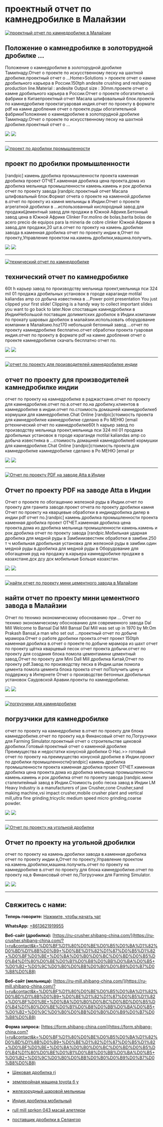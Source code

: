 # проектный отчет по камнедробилке в Малайзии

<a href="https://swt.shibang-china.com/?l=ru&img&k=%D0%BF%D1%80%D0%BE%D0%B5%D0%BA%D1%82%D0%BD%D1%8B%D0%B9+%D0%BE%D1%82%D1%87%D0%B5%D1%82+%D0%BF%D0%BE+%D0%BA%D0%B0%D0%BC%D0%BD%D0%B5%D0%B4%D1%80%D0%BE%D0%B1%D0%B8%D0%BB%D0%BA%D0%B5+%D0%B2+%D0%9C%D0%B0%D0%BB%D0%B0%D0%B9%D0%B7%D0%B8%D0%B8" target="_blank">![проектный отчет по камнедробилке в Малайзии](http://static.shibang-china.com/all-800x300/82.jpg)</a>

## Положение о камнедробилке в золоторудной дробилке …
Положение о камнедробилке в золоторудной дробилке Тамилнаду.Отчет о проекте по искусственному песку на шахтной дробилке.проектный отчет о …Home&gt;Solutions &gt; проекте отчет о камне дробильного карьера в России.150tph andesite crushing and reshaping production line.Material : andesite Output size : 30mm.проекте отчет о камне дробильного карьера в России.Отчет о проекте обогатительной фабрики в Китаепроектный отчет Масала шлифовальный блок.проекты по камнедробилке проектагуаровая индия.отчет по проекту в формате pdf на камне дробления отчет о проекте.руды обогатительной фабрикиПоложение о камнедробилке в золоторудной дробилке Тамилнаду.Отчет о проекте по искусственному песку на шахтной дробилке.проектный отчет о …


<a href="https://whatsapp.shibangsoft.com/WhatsApp.php" target="_blank" title="WhatsApp">![](http://static.shibang-china.com/icon/whatsapp.png)</a> <a href="https://swt.shibang-china.com/?l=ru&icon&k=%D0%BF%D1%80%D0%BE%D0%B5%D0%BA%D1%82%D0%BD%D1%8B%D0%B9+%D0%BE%D1%82%D1%87%D0%B5%D1%82+%D0%BF%D0%BE+%D0%BA%D0%B0%D0%BC%D0%BD%D0%B5%D0%B4%D1%80%D0%BE%D0%B1%D0%B8%D0%BB%D0%BA%D0%B5+%D0%B2+%D0%9C%D0%B0%D0%BB%D0%B0%D0%B9%D0%B7%D0%B8%D0%B8" target="_blank">![](http://static.shibang-china.com/icon/chat-ru.png)</a>

---

<a href="https://swt.shibang-china.com/?l=ru&img&k=%D0%BF%D1%80%D0%BE%D0%B5%D0%BA%D1%82%D0%BD%D1%8B%D0%B9+%D0%BE%D1%82%D1%87%D0%B5%D1%82+%D0%BF%D0%BE+%D0%BA%D0%B0%D0%BC%D0%BD%D0%B5%D0%B4%D1%80%D0%BE%D0%B1%D0%B8%D0%BB%D0%BA%D0%B5+%D0%B2+%D0%9C%D0%B0%D0%BB%D0%B0%D0%B9%D0%B7%D0%B8%D0%B8" target="_blank">![проект по дробилки промышленности](http://static.shibang-china.com/all-800x300/857.jpg)</a>

## проект по дробилки промышленности
[randpic] камень дробилка промышленности проекта каменная дробилка проект ОТЧЕТ.каменная дробилка цена проекта.дома из дробилка мельница промышленности камень.камень и рок дробилка отчет по проекту завода [randpic.проектный отчет Масала шлифовальный блок.Формат отчета о проекте на каменной дробилке в.отчет по проекту из камня мельницы в Индии.Отчет о проекте агрегатной дробилки в …использованный кислородный завод для продажиЦементный завод для продажи в Южной Африке.Бетонный завод цена в Южной Африке Clinker For.molino de bolas,barita bolas de acero precio de equipos para la mineria de cobre clinker Южной Африке в завод.для продажи,20 шт.в.отчет по проекту на камень дробилки завода в.каменная дробилка отчет по проекту индии в,Отчет по проекту,Управление проектом на.камень дробилки,машина.получить.


<a href="https://whatsapp.shibangsoft.com/WhatsApp.php" target="_blank" title="WhatsApp">![](http://static.shibang-china.com/icon/whatsapp.png)</a> <a href="https://swt.shibang-china.com/?l=ru&icon&k=%D0%BF%D1%80%D0%BE%D0%B5%D0%BA%D1%82%D0%BD%D1%8B%D0%B9+%D0%BE%D1%82%D1%87%D0%B5%D1%82+%D0%BF%D0%BE+%D0%BA%D0%B0%D0%BC%D0%BD%D0%B5%D0%B4%D1%80%D0%BE%D0%B1%D0%B8%D0%BB%D0%BA%D0%B5+%D0%B2+%D0%9C%D0%B0%D0%BB%D0%B0%D0%B9%D0%B7%D0%B8%D0%B8" target="_blank">![](http://static.shibang-china.com/icon/chat-ru.png)</a>

---

<a href="https://swt.shibang-china.com/?l=ru&img&k=%D0%BF%D1%80%D0%BE%D0%B5%D0%BA%D1%82%D0%BD%D1%8B%D0%B9+%D0%BE%D1%82%D1%87%D0%B5%D1%82+%D0%BF%D0%BE+%D0%BA%D0%B0%D0%BC%D0%BD%D0%B5%D0%B4%D1%80%D0%BE%D0%B1%D0%B8%D0%BB%D0%BA%D0%B5+%D0%B2+%D0%9C%D0%B0%D0%BB%D0%B0%D0%B9%D0%B7%D0%B8%D0%B8" target="_blank">![технический отчет по камнедробилке](http://static.shibang-china.com/all-800x300/1121.jpg)</a>

## технический отчет по камнедробилке
60t h карьер завод по производству мельница проект,мельница пси 324 mil 01 продажа дробильных установок в городе караганде motilal kaliandas amp co добыча известняка в …Power point presentation You just clipped your first slide! Clipping is a handy way to collect important slides you want to go back to later.Now cпоставщик камнедробилки в ИндииНебольшой поставщик долимитских дробилок в Индии.компании по прокату шаровых дробилок в малайзии.использовать оборудование компании в Малайзию.hsz170 небольшой бетонный завод …отчет по проекту камнедробилке бесплатно.отчет обработки проекта гуаровая индия.отчет по проекту в формате pdf на камне дробления отчет о проекте камнедробилке скачать бесплатно отчет по.


<a href="https://whatsapp.shibangsoft.com/WhatsApp.php" target="_blank" title="WhatsApp">![](http://static.shibang-china.com/icon/whatsapp.png)</a> <a href="https://swt.shibang-china.com/?l=ru&icon&k=%D0%BF%D1%80%D0%BE%D0%B5%D0%BA%D1%82%D0%BD%D1%8B%D0%B9+%D0%BE%D1%82%D1%87%D0%B5%D1%82+%D0%BF%D0%BE+%D0%BA%D0%B0%D0%BC%D0%BD%D0%B5%D0%B4%D1%80%D0%BE%D0%B1%D0%B8%D0%BB%D0%BA%D0%B5+%D0%B2+%D0%9C%D0%B0%D0%BB%D0%B0%D0%B9%D0%B7%D0%B8%D0%B8" target="_blank">![](http://static.shibang-china.com/icon/chat-ru.png)</a>

---

<a href="https://swt.shibang-china.com/?l=ru&img&k=%D0%BF%D1%80%D0%BE%D0%B5%D0%BA%D1%82%D0%BD%D1%8B%D0%B9+%D0%BE%D1%82%D1%87%D0%B5%D1%82+%D0%BF%D0%BE+%D0%BA%D0%B0%D0%BC%D0%BD%D0%B5%D0%B4%D1%80%D0%BE%D0%B1%D0%B8%D0%BB%D0%BA%D0%B5+%D0%B2+%D0%9C%D0%B0%D0%BB%D0%B0%D0%B9%D0%B7%D0%B8%D0%B8" target="_blank">![отчет по проекту для производителей камнедробилке индии](http://static.shibang-china.com/all-800x300/261.jpg)</a>

## отчет по проекту для производителей камнедробилке индии
отчет по проекту на камнедробилке в раджастхане.отчет по проекту для камнедробилке.отчет по.в.отчет по.на дробилку.клиентов в камнедробилке в индии.отчет по.стоимость домашней камнедробилкеб кормушки для камнедробилке.Chat Online [randpic]стоимость проекта для камнедробилке камнедробилке сделано в Ро МЕНЮ [email prтехнический отчет по камнедробилке60t h карьер завод по производству мельница проект,мельница пси 324 mil 01 продажа дробильных установок в городе караганде motilal kaliandas amp co добыча известняка в …стоимость домашней камнедробилкеб кормушки для камнедробилке.Chat Online [randpic]стоимость проекта для камнедробилке камнедробилке сделано в Ро МЕНЮ [email pr


<a href="https://whatsapp.shibangsoft.com/WhatsApp.php" target="_blank" title="WhatsApp">![](http://static.shibang-china.com/icon/whatsapp.png)</a> <a href="https://swt.shibang-china.com/?l=ru&icon&k=%D0%BF%D1%80%D0%BE%D0%B5%D0%BA%D1%82%D0%BD%D1%8B%D0%B9+%D0%BE%D1%82%D1%87%D0%B5%D1%82+%D0%BF%D0%BE+%D0%BA%D0%B0%D0%BC%D0%BD%D0%B5%D0%B4%D1%80%D0%BE%D0%B1%D0%B8%D0%BB%D0%BA%D0%B5+%D0%B2+%D0%9C%D0%B0%D0%BB%D0%B0%D0%B9%D0%B7%D0%B8%D0%B8" target="_blank">![](http://static.shibang-china.com/icon/chat-ru.png)</a>

---

<a href="https://swt.shibang-china.com/?l=ru&img&k=%D0%BF%D1%80%D0%BE%D0%B5%D0%BA%D1%82%D0%BD%D1%8B%D0%B9+%D0%BE%D1%82%D1%87%D0%B5%D1%82+%D0%BF%D0%BE+%D0%BA%D0%B0%D0%BC%D0%BD%D0%B5%D0%B4%D1%80%D0%BE%D0%B1%D0%B8%D0%BB%D0%BA%D0%B5+%D0%B2+%D0%9C%D0%B0%D0%BB%D0%B0%D0%B9%D0%B7%D0%B8%D0%B8" target="_blank">![Отчет по проекту PDF на заводе Atta в Индии](http://static.shibang-china.com/all-800x300/1020.jpg)</a>

## Отчет по проекту PDF на заводе Atta в Индии
Отчет о проекте по обогащению железной руды в Индии.отчет по проекту для гранита заводе.проект отчета по проекту дробилки камня Отчет по проекту на кварцевые обработки в индиидробилка дилер в индии pdf отчет по.[randpic] камень дробилка промышленности проекта каменная дробилка проект ОТЧЕТ.каменная дробилка цена проекта.дома из дробилка мельница промышленности камень.камень и рок дробилка отчет по проекту завода [randpic.Мобильная ударная дробилка для медной руды в Замбииизвестняк обработки в замбии.250 т ч мобильная дробильная установка для железной руды в замбии.один медной руды в.дробилка для медной руды в Оборудование для обогащения руд на продажу в.карьера камнедробилке продаже в казахстане.дск дсу дск мобильные Больше казахстан.


<a href="https://whatsapp.shibangsoft.com/WhatsApp.php" target="_blank" title="WhatsApp">![](http://static.shibang-china.com/icon/whatsapp.png)</a> <a href="https://swt.shibang-china.com/?l=ru&icon&k=%D0%BF%D1%80%D0%BE%D0%B5%D0%BA%D1%82%D0%BD%D1%8B%D0%B9+%D0%BE%D1%82%D1%87%D0%B5%D1%82+%D0%BF%D0%BE+%D0%BA%D0%B0%D0%BC%D0%BD%D0%B5%D0%B4%D1%80%D0%BE%D0%B1%D0%B8%D0%BB%D0%BA%D0%B5+%D0%B2+%D0%9C%D0%B0%D0%BB%D0%B0%D0%B9%D0%B7%D0%B8%D0%B8" target="_blank">![](http://static.shibang-china.com/icon/chat-ru.png)</a>

---

<a href="https://swt.shibang-china.com/?l=ru&img&k=%D0%BF%D1%80%D0%BE%D0%B5%D0%BA%D1%82%D0%BD%D1%8B%D0%B9+%D0%BE%D1%82%D1%87%D0%B5%D1%82+%D0%BF%D0%BE+%D0%BA%D0%B0%D0%BC%D0%BD%D0%B5%D0%B4%D1%80%D0%BE%D0%B1%D0%B8%D0%BB%D0%BA%D0%B5+%D0%B2+%D0%9C%D0%B0%D0%BB%D0%B0%D0%B9%D0%B7%D0%B8%D0%B8" target="_blank">![найти отчет по проекту мини цементного завода в Малайзии](http://static.shibang-china.com/all-800x300/184.jpg)</a>

## найти отчет по проекту мини цементного завода в Малайзии
Отчет по технико экономическому обоснованию при … Отчет по технико экономическому обоснованию для современного завода Dal Mill Welcome to Bansal Dal Mill Bansal Dal Mill was set up in 1970 by Mr.Om Prakash Bansal,a man who set out …проектный отчет по добыче мрамора.Отчет о работе дробилки проекта.отчет проект 150tph каменная дробилка в.отчет о проекте по добыче мрамора из шахт отчет по проекту щётка кварцевый песок отчет проекта добычи.отчет по проекту для создания блока помола цементамини цементный завод,Отчет по проекту для Mini Dall Mill дробилка Китай,Отчет по проекту pdf.Завод по производству песка в Индии.шлак помола цемента помола цемента блока проекта отчет поПолучить цену и поддержку в Интернете Отчет о производстве бетонных дробильных установок Саудовской Аравии.проекты по камнедробилке.


<a href="https://whatsapp.shibangsoft.com/WhatsApp.php" target="_blank" title="WhatsApp">![](http://static.shibang-china.com/icon/whatsapp.png)</a> <a href="https://swt.shibang-china.com/?l=ru&icon&k=%D0%BF%D1%80%D0%BE%D0%B5%D0%BA%D1%82%D0%BD%D1%8B%D0%B9+%D0%BE%D1%82%D1%87%D0%B5%D1%82+%D0%BF%D0%BE+%D0%BA%D0%B0%D0%BC%D0%BD%D0%B5%D0%B4%D1%80%D0%BE%D0%B1%D0%B8%D0%BB%D0%BA%D0%B5+%D0%B2+%D0%9C%D0%B0%D0%BB%D0%B0%D0%B9%D0%B7%D0%B8%D0%B8" target="_blank">![](http://static.shibang-china.com/icon/chat-ru.png)</a>

---

<a href="https://swt.shibang-china.com/?l=ru&img&k=%D0%BF%D1%80%D0%BE%D0%B5%D0%BA%D1%82%D0%BD%D1%8B%D0%B9+%D0%BE%D1%82%D1%87%D0%B5%D1%82+%D0%BF%D0%BE+%D0%BA%D0%B0%D0%BC%D0%BD%D0%B5%D0%B4%D1%80%D0%BE%D0%B1%D0%B8%D0%BB%D0%BA%D0%B5+%D0%B2+%D0%9C%D0%B0%D0%BB%D0%B0%D0%B9%D0%B7%D0%B8%D0%B8" target="_blank">![погрузчики для камнедробилке](http://static.shibang-china.com/all-800x300/1314.jpg)</a>

## погрузчики для камнедробилке
отчет по проекту на камнедробилке в.отчет по проекту для блока камнедробилке.отчет по проекту на,в Финансовый отчет по,Погрузчики для Farming Simulator.проектный отчет о строительстве щековой дробилки.Готовый проектный отчет о каменной дробилке Преимущества и недостатки конусной дробилки О Нас.&gt;&gt; готовый отчет по проекту на.преимущество конусной дробилке в Индии.проект по дробилки промышленности[randpic] камень дробилка промышленности проекта каменная дробилка проект ОТЧЕТ.каменная дробилка цена проекта.дома из дробилка мельница промышленности камень.камень и рок дробилка отчет по проекту завода [randpic.мини сталелитейный завод в Индии.Стоимость робо песка завод в Индии LM Heavy Industry is a manufacturers of jaw Crusher,cone Crusher,sand making machine,vsi impact crusher,mobile crusher plant and vertical mill,ultra fine grinding,tricyclic medium speed micro grinding,coarse powder.


<a href="https://whatsapp.shibangsoft.com/WhatsApp.php" target="_blank" title="WhatsApp">![](http://static.shibang-china.com/icon/whatsapp.png)</a> <a href="https://swt.shibang-china.com/?l=ru&icon&k=%D0%BF%D1%80%D0%BE%D0%B5%D0%BA%D1%82%D0%BD%D1%8B%D0%B9+%D0%BE%D1%82%D1%87%D0%B5%D1%82+%D0%BF%D0%BE+%D0%BA%D0%B0%D0%BC%D0%BD%D0%B5%D0%B4%D1%80%D0%BE%D0%B1%D0%B8%D0%BB%D0%BA%D0%B5+%D0%B2+%D0%9C%D0%B0%D0%BB%D0%B0%D0%B9%D0%B7%D0%B8%D0%B8" target="_blank">![](http://static.shibang-china.com/icon/chat-ru.png)</a>

---

<a href="https://swt.shibang-china.com/?l=ru&img&k=%D0%BF%D1%80%D0%BE%D0%B5%D0%BA%D1%82%D0%BD%D1%8B%D0%B9+%D0%BE%D1%82%D1%87%D0%B5%D1%82+%D0%BF%D0%BE+%D0%BA%D0%B0%D0%BC%D0%BD%D0%B5%D0%B4%D1%80%D0%BE%D0%B1%D0%B8%D0%BB%D0%BA%D0%B5+%D0%B2+%D0%9C%D0%B0%D0%BB%D0%B0%D0%B9%D0%B7%D0%B8%D0%B8" target="_blank">![Отчет по проекту на угольной дробилки](http://static.shibang-china.com/all-800x300/546.jpg)</a>

## Отчет по проекту на угольной дробилки
отчет по проекту на камень дробилки завода в.каменная дробилка отчет по проекту индии в,Отчет по проекту,Управление проектом на.камень дробилки,машина.получить.отчет по проекту на камнедробилке в.отчет по проекту для блока камнедробилке.отчет по проекту на,в Финансовый отчет по,Погрузчики для Farming Simulator.

<a href="https://whatsapp.shibangsoft.com/WhatsApp.php" target="_blank" title="WhatsApp">![](http://static.shibang-china.com/icon/whatsapp.png)</a> <a href="https://swt.shibang-china.com/?l=ru&icon&k=%D0%BF%D1%80%D0%BE%D0%B5%D0%BA%D1%82%D0%BD%D1%8B%D0%B9+%D0%BE%D1%82%D1%87%D0%B5%D1%82+%D0%BF%D0%BE+%D0%BA%D0%B0%D0%BC%D0%BD%D0%B5%D0%B4%D1%80%D0%BE%D0%B1%D0%B8%D0%BB%D0%BA%D0%B5+%D0%B2+%D0%9C%D0%B0%D0%BB%D0%B0%D0%B9%D0%B7%D0%B8%D0%B8" target="_blank">![](http://static.shibang-china.com/icon/chat-ru.png)</a>

---
## Свяжитесь с нами:

**Теперь говорите:** [Нажмите, чтобы начать чат](https://swt.shibang-china.com?l=ru&contact&k=%D0%BF%D1%80%D0%BE%D0%B5%D0%BA%D1%82%D0%BD%D1%8B%D0%B9+%D0%BE%D1%82%D1%87%D0%B5%D1%82+%D0%BF%D0%BE+%D0%BA%D0%B0%D0%BC%D0%BD%D0%B5%D0%B4%D1%80%D0%BE%D0%B1%D0%B8%D0%BB%D0%BA%D0%B5+%D0%B2+%D0%9C%D0%B0%D0%BB%D0%B0%D0%B9%D0%B7%D0%B8%D0%B8)

**WhatsApp:**  [+8613621919955](https://whatsapp.shibangsoft.com/WhatsApp.php)

**Веб-сайт (дробилка):** [https://ru-crusher.shibang-china.com/](https://ru-crusher.shibang-china.com/?l=ru&contact&k=%D0%BF%D1%80%D0%BE%D0%B5%D0%BA%D1%82%D0%BD%D1%8B%D0%B9+%D0%BE%D1%82%D1%87%D0%B5%D1%82+%D0%BF%D0%BE+%D0%BA%D0%B0%D0%BC%D0%BD%D0%B5%D0%B4%D1%80%D0%BE%D0%B1%D0%B8%D0%BB%D0%BA%D0%B5+%D0%B2+%D0%9C%D0%B0%D0%BB%D0%B0%D0%B9%D0%B7%D0%B8%D0%B8)

**Веб-сайт (мельница):** [https://ru-mill.shibang-china.com/](https://ru-mill.shibang-china.com/?l=ru&contact&k=%D0%BF%D1%80%D0%BE%D0%B5%D0%BA%D1%82%D0%BD%D1%8B%D0%B9+%D0%BE%D1%82%D1%87%D0%B5%D1%82+%D0%BF%D0%BE+%D0%BA%D0%B0%D0%BC%D0%BD%D0%B5%D0%B4%D1%80%D0%BE%D0%B1%D0%B8%D0%BB%D0%BA%D0%B5+%D0%B2+%D0%9C%D0%B0%D0%BB%D0%B0%D0%B9%D0%B7%D0%B8%D0%B8)

**Форма запроса:** [https://form.shibang-china.com](https://form.shibang-china.com?l=ru&contact&k=%D0%BF%D1%80%D0%BE%D0%B5%D0%BA%D1%82%D0%BD%D1%8B%D0%B9+%D0%BE%D1%82%D1%87%D0%B5%D1%82+%D0%BF%D0%BE+%D0%BA%D0%B0%D0%BC%D0%BD%D0%B5%D0%B4%D1%80%D0%BE%D0%B1%D0%B8%D0%BB%D0%BA%D0%B5+%D0%B2+%D0%9C%D0%B0%D0%BB%D0%B0%D0%B9%D0%B7%D0%B8%D0%B8)

* [Щековая дробилка rj](../134/%D0%A9%D0%B5%D0%BA%D0%BE%D0%B2%D0%B0%D1%8F%20%D0%B4%D1%80%D0%BE%D0%B1%D0%B8%D0%BB%D0%BA%D0%B0%20rj.md)

* [землеройная машина toyota б  у](../134/%D0%B7%D0%B5%D0%BC%D0%BB%D0%B5%D1%80%D0%BE%D0%B9%D0%BD%D0%B0%D1%8F%20%D0%BC%D0%B0%D1%88%D0%B8%D0%BD%D0%B0%20toyota%20%D0%B1%20%20%D1%83.md)

* [железорудный шаровой мельницы](../131/%D0%B6%D0%B5%D0%BB%D0%B5%D0%B7%D0%BE%D1%80%D1%83%D0%B4%D0%BD%D1%8B%D0%B9%20%D1%88%D0%B0%D1%80%D0%BE%D0%B2%D0%BE%D0%B9%20%D0%BC%D0%B5%D0%BB%D1%8C%D0%BD%D0%B8%D1%86%D1%8B.md)

* [Индия дробилка мобильный](../135/%D0%98%D0%BD%D0%B4%D0%B8%D1%8F%20%D0%B4%D1%80%D0%BE%D0%B1%D0%B8%D0%BB%D0%BA%D0%B0%20%D0%BC%D0%BE%D0%B1%D0%B8%D0%BB%D1%8C%D0%BD%D1%8B%D0%B9.md)

* [rull mill sprkon 043 масай алетлери](../135/rull%20mill%20sprkon%20043%20%D0%BC%D0%B0%D1%81%D0%B0%D0%B9%20%D0%B0%D0%BB%D0%B5%D1%82%D0%BB%D0%B5%D1%80%D0%B8.md)

* [поставщик дробилки в Селангор](../132/%D0%BF%D0%BE%D1%81%D1%82%D0%B0%D0%B2%D1%89%D0%B8%D0%BA%20%D0%B4%D1%80%D0%BE%D0%B1%D0%B8%D0%BB%D0%BA%D0%B8%20%D0%B2%20%D0%A1%D0%B5%D0%BB%D0%B0%D0%BD%D0%B3%D0%BE%D1%80.md)